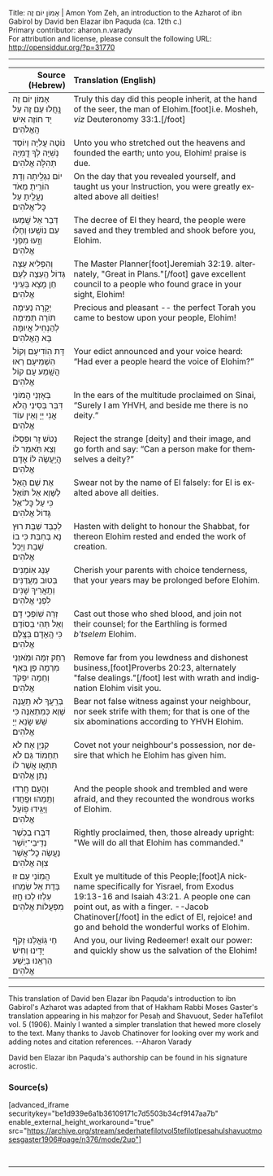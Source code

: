 <html>
<head></head>
<body>
Title: אָמוֹן יוֹם זֶה | Amon Yom Zeh, an introduction to the Azharot of ibn Gabirol by David ben Elazar ibn Paquda (ca. 12th c.)<br />
Primary contributor: aharon.n.varady<br />
For attribution and license, please consult the following URL: <a href="http://opensiddur.org/?p=31770">http://opensiddur.org/?p=31770</a>
<p />
<hr />

<table style="margin-left: auto;margin-right: auto;" class="draggable">
<thead><tr><th id="x" style="text-align: right;">Source (Hebrew)</th><th style="text-align: left;">Translation (English)</th></tr></thead>
<tbody>
<tr><td style="vertical-align:top;">
<div class="liturgy" lang="he">
אָמוֹן יוֹם זֶה נָֽחֲלוּ עַם זֶה
עַל יַד חוֹזֶה אִישׁ הָֽאֱלֹהִים׃
</span></div></td>
 
<td style="vertical-align:top;">
<div class="english" lang="en">
Truly this day did this people inherit, 
at the hand of the seer, the man of Elohim.[foot]i.e. Mosheh, <em>viz</em> Deuteronomy 33:1.[/foot]
</div></td></tr>


<tr><td style="vertical-align:top;">
<div class="liturgy" lang="he">
נוֹטֶה עֲלִיָּה וְיוֹסֵד נְשִׁיָּה
לְךָ דֻֽמִיָּה תְּהִלָּה אֱלֹהִים׃
</span></div></td>
 
<td style="vertical-align:top;">
<div class="english" lang="en">
Unto you who stretched out the heavens and founded the earth; 
unto you, Elohim! praise is due.
</div></td></tr>


<tr><td style="vertical-align:top;">
<div class="liturgy" lang="he">
יוֹם נִגְלֵֽיתָה וְדָת הוֹרֵֽיתָ
מְאֹד נַעֲלֵֽיתָ עַל כׇּל־אֱלֹהִים׃
</span></div></td>
 
<td style="vertical-align:top;">
<div class="english" lang="en">
On the day that you revealed yourself, and taught us your Instruction, 
you were greatly exalted above all deities!
</div></td></tr>


<tr><td style="vertical-align:top;">
<div class="liturgy" lang="he">
דְּבַר אֵל שָֽׁמְעוּ עַם נוֹשָֽׁעוּ
וְחָלֽוּ וְזָֽעוּ מִפְּנֵי אֱלֹהִים׃
</span></div></td>
 
<td style="vertical-align:top;">
<div class="english" lang="en">
The decree of El they heard, the people were saved 
and they trembled and shook before you, Elohim.
</div></td></tr>


<tr><td style="vertical-align:top;">
<div class="liturgy" lang="he">
וְהִפְלִיא עֵצָה גְּדוֹל הָֽעֵצָה
לְעָם חֵן מָצָא בְּעֵינֵי אֱלֹהִים׃
</span></div></td>
 
<td style="vertical-align:top;">
<div class="english" lang="en"> 
The Master Planner[foot]Jeremiah 32:19. alternately, "Great in Plans."[/foot] gave excellent council
to a people who found grace in your sight, Elohim!
</div></td></tr>


<tr><td style="vertical-align:top;">
<div class="liturgy" lang="he">
יְקָרָה נְעִימָה תּוֹרָה תְּמִימָה
לְהַנְחִיל אֲיוּמָּה בָּא הָֽאֱלֹהִים׃
</span></div></td>
 
<td style="vertical-align:top;">
<div class="english" lang="en">
Precious and pleasant -- the perfect Torah 
you came to bestow upon your people, Elohim!
</div></td></tr>


<tr><td style="vertical-align:top;">
<div class="liturgy" lang="he">
דָּת הֽוֹדִיעָם וְקוֹל הִשְׁמִיעָם
רְאוּ הֲשָֽׁמַע עָם קוֹל אֱלֹהִים׃
</span></div></td>
 
<td style="vertical-align:top;">
<div class="english" lang="en">
Your edict announced and your voice heard: 
“Had ever a people heard the voice of Elohim?”
</div></td></tr>


<tr><td style="vertical-align:top;">
<div class="liturgy" lang="he">
בְּאָזְנֵי הֲמוֹנַי דִּבֵּר בְּסִינַי
הֲלֹא אֲנִי יְיָ וְאֵין עוֹד אֱלֹהִים׃
</span></div></td>
 
<td style="vertical-align:top;">
<div class="english" lang="en">
In the ears of the multitude proclaimed on Sinai, 
“Surely I am YHVH, and beside me there is no deity.”
</div></td></tr>


<tr><td style="vertical-align:top;">
<div class="liturgy" lang="he">
נְטֹשׁ זָר וּפִסְלוֹ וְצֵא תֹּֽאמַר לוֹ
הֲיַֽעֲשֶׂה לּוֹ אָדָם אֱלֹהִים׃
</span></div></td>
 
<td style="vertical-align:top;">
<div class="english" lang="en">
Reject the strange [deity] and their image, and go forth and say: 
“Can a person make for themselves a deity?”
</div></td></tr>


<tr><td style="vertical-align:top;">
<div class="liturgy" lang="he">
אֶת שֵׁם הָאֵל לַשָּׁוְא אַל תּוֹאֵל
כִּי עַל כׇּל־אֵל גָּדוֹל אֱלֹהִים׃
</span></div></td>
 
<td style="vertical-align:top;">
<div class="english" lang="en">
Swear not by the name of El falsely: 
for El is exalted above all deities.
</div></td></tr>


<tr><td style="vertical-align:top;">
<div class="liturgy" lang="he">
לְכַבֵּד שַׁבָּת רוּץ נָא בְחִבַּת
כִּי בוֹ שָׁבַת וַיְכַל אֱלֹהִים׃
</span></div></td>
 
<td style="vertical-align:top;">
<div class="english" lang="en">
Hasten with delight to honour the Shabbat, 
for thereon Elohim rested and ended the work of creation. 
</div></td></tr>


<tr><td style="vertical-align:top;">
<div class="liturgy" lang="he">
עַנֵּג אֽוֹמְנִים בְּטוּב מַֽעֲדַנִּים
וְתַֽאֲרִיךְ שָׁנִים לִפְנֵי אֱלֹהִים׃
</span></div></td>
 
<td style="vertical-align:top;">
<div class="english" lang="en">
Cherish your parents with choice tenderness, 
that your years may be prolonged before Elohim.
</div></td></tr>


<tr><td style="vertical-align:top;">
<div class="liturgy" lang="he">
זְרֵה שֽׁוֹפְכֵי דָם וְאַל תְּהִי בְסוֹדָם
כִּי הָֽאָדָם בְּצֶֽלֶם אֱלֹהִים׃
</span></div></td>
 
<td style="vertical-align:top;">
<div class="english" lang="en">
Cast out those who shed blood, and join not their counsel; 
for the Earthling is formed <em>b'tselem</em> Elohim.
</div></td></tr>


<tr><td style="vertical-align:top;">
<div class="liturgy" lang="he">
רַחֵק זִמָּה וּמֹֽאזְנֵי מִרְמָה
פֶּן בְּאַף וְחֵמָה יִפְקֹד אֱלֹהִים׃
</span></div></td>
 
<td style="vertical-align:top;">
<div class="english" lang="en">
Remove far from you lewdness and dishonest business,[foot]Proverbs 20:23, alternately "false dealings."[/foot] 
lest with wrath and indignation Elohim visit you.
</div></td></tr>


<tr><td style="vertical-align:top;">
<div class="liturgy" lang="he">
בְּרֵֽעֲךָ לֹא תֵֽעֲנֶה שָׁוְא כְּמִתְאַנֶּה
כִּי שֵׁשׁ שָׂנֵא יְיָ אֱלֹהִים׃
</span></div></td>
 
<td style="vertical-align:top;">
<div class="english" lang="en">
Bear not false witness against your neighbour, nor seek strife with them; 
for that is one of the six abominations according to YHVH Elohim.
</div></td></tr>


<tr><td style="vertical-align:top;">
<div class="liturgy" lang="he">
קִנְיַן אָח לֹא תַחְמוֹד גַּם לֹא
תִּתְאָו אֲשֶׁר לוֹ נָתַן אֱלֹהִים׃
</span></div></td>
 
<td style="vertical-align:top;">
<div class="english" lang="en">
Covet not your neighbour's possession, nor  
desire that which he Elohim has given him.
</div></td></tr>


<tr><td style="vertical-align:top;">
<div class="liturgy" lang="he">
וְהָעָם חָֽרְדוּ וְתָֽמְהוּ וּפָֽחֲדוּ
וַיַּגִּֽידוּ פּֽוֹעַל אֱלֹהִים׃
</span></div></td>
 
<td style="vertical-align:top;">
<div class="english" lang="en">
And the people shook and trembled and were afraid, 
and they recounted the wondrous works of Elohim. 
</div></td></tr>


<tr><td style="vertical-align:top;">
<div class="liturgy" lang="he">
דִּבְּרוּ בְכֹֽשֶׁר נְדִֽיבֵי־יֽוֹשֶׁר
נַעֲשֶׂה כׇל־אֲשֶׁר צִוָּה אֱלֹהִים׃ 
</span></div></td>
 
<td style="vertical-align:top;">
<div class="english" lang="en">
Rightly proclaimed, then, those already upright: 
"We will do all that Elohim has commanded."
</div></td></tr>


<tr><td style="vertical-align:top;">
<div class="liturgy" lang="he">
הֲמֽוֹנֵי עַם זוּ בְּדָת אֵל שִׂמְחוּ 
עִלְזוּ לְכוּ חֲזוּ מִפְעֲלוֹת אֱלֹהִים׃
</span></div></td>
 
<td style="vertical-align:top;">
<div class="english" lang="en">
Exult ye multitude of this People;[foot]A nickname specifically for Yisrael, from Exodus 19:13-16 and Isaiah 43:21. A people one can point out, as with a finger. --Jacob Chatinover[/foot] in the edict of El, rejoice!
and go and behold the wonderful works of Elohim.
</div></td></tr>


<tr><td style="vertical-align:top;">
<div class="liturgy" lang="he">
חַי גּֽוֹאֲלֵנוּ זְקֹף יָדֵֽינוּ
וְחִישׁ הַרְאֵֽנוּ בְּיֵֽשַׁע אֱלֹהִים׃
</span></div></td>
 
<td style="vertical-align:top;">
<div class="english" lang="en">
And you, our living Redeemer! exalt our power: 
and quickly show us the salvation of the Elohim! 
</div></td></tr>
</tbody></table>

<hr />

This translation of David ben Elazar ibn Paquda's introduction to ibn Gabirol's Azharot was adapted from that of Hakham Rabbi Moses Gaster's translation appearing in his maḥzor for Pesaḥ and Shavuout, Seder haTefilot vol. 5 (1906). Mainly I wanted a simpler translation that hewed more closely to the text. Many thanks to Javob Chatinover for looking over my work and adding notes and citation references.  --Aharon Varady

David ben Elazar ibn Paquda's authorship can be found in his signature acrostic.

<h3>Source(s)</h3>

[advanced_iframe securitykey="be1d939e6a1b36109171c7d5503b34cf9147aa7b" enable_external_height_workaround="true" src="https://archive.org/stream/sederhatefilotvol5tefilotlpesahulshavuotmosesgaster1906#page/n376/mode/2up"]

&nbsp;

<hr />

&nbsp;
</body>
</html>